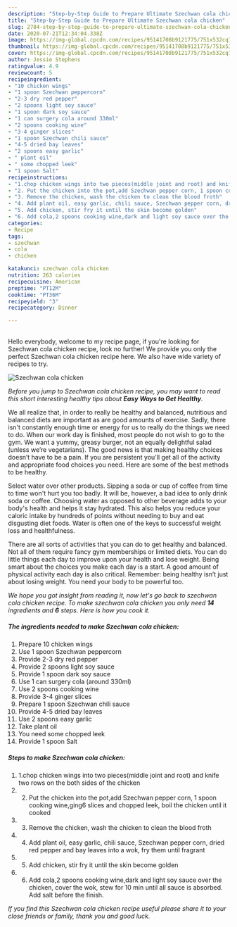```yaml
---
description: "Step-by-Step Guide to Prepare Ultimate Szechwan cola chicken"
title: "Step-by-Step Guide to Prepare Ultimate Szechwan cola chicken"
slug: 2784-step-by-step-guide-to-prepare-ultimate-szechwan-cola-chicken
date: 2020-07-21T12:34:04.338Z
image: https://img-global.cpcdn.com/recipes/95141708b9121775/751x532cq70/szechwan-cola-chicken-recipe-main-photo.jpg
thumbnail: https://img-global.cpcdn.com/recipes/95141708b9121775/751x532cq70/szechwan-cola-chicken-recipe-main-photo.jpg
cover: https://img-global.cpcdn.com/recipes/95141708b9121775/751x532cq70/szechwan-cola-chicken-recipe-main-photo.jpg
author: Jessie Stephens
ratingvalue: 4.9
reviewcount: 5
recipeingredient:
- "10 chicken wings"
- "1 spoon Szechwan peppercorn"
- "2-3 dry red pepper"
- "2 spoons light soy sauce"
- "1 spoon dark soy sauce"
- "1 can surgery cola around 330ml"
- "2 spoons cooking wine"
- "3-4 ginger slices"
- "1 spoon Szechwan chili sauce"
- "4-5 dried bay leaves"
- "2 spoons easy garlic"
- " plant oil"
- " some chopped leek"
- "1 spoon Salt"
recipeinstructions:
- "1.chop chicken wings into two pieces(middle joint and root) and knife two rows on the both sides of the chicken"
- "2. Put the chicken into the pot,add Szechwan pepper corn, 1 spoon cooking wine,ging6 slices and chopped leek, boil the chicken until it cooked"
- "3. Remove the chicken, wash the chicken to clean the blood froth"
- "4. Add plant oil, easy garlic, chili sauce, Szechwan pepper corn, dried red pepper and bay leaves into a wok, fry them until fragrant"
- "5. Add chicken, stir fry it until the skin become golden"
- "6. Add cola,2 spoons cooking wine,dark and light soy sauce over the chicken, cover the wok, stew for 10 min until all sauce is absorbed. Add salt before the finish."
categories:
- Recipe
tags:
- szechwan
- cola
- chicken

katakunci: szechwan cola chicken 
nutrition: 263 calories
recipecuisine: American
preptime: "PT12M"
cooktime: "PT36M"
recipeyield: "3"
recipecategory: Dinner

---
```

<br>
Hello everybody, welcome to my recipe page, if you're looking for Szechwan cola chicken recipe, look no further! We provide you only the perfect Szechwan cola chicken recipe here. We also have wide variety of recipes to try.
<br>


![Szechwan cola chicken](https://img-global.cpcdn.com/recipes/95141708b9121775/751x532cq70/szechwan-cola-chicken-recipe-main-photo.jpg)

<i>Before you jump to Szechwan cola chicken recipe, you may want to read this short interesting healthy tips about <strong>Easy Ways to Get Healthy</strong>.</i>

We all realize that, in order to really be healthy and balanced, nutritious and balanced diets are important as are good amounts of exercise. Sadly, there isn't constantly enough time or energy for us to really do the things we need to do. When our work day is finished, most people do not wish to go to the gym. We want a yummy, greasy burger, not an equally delightful salad (unless we’re vegetarians). The good news is that making healthy choices doesn’t have to be a pain. If you are persistent you'll get all of the activity and appropriate food choices you need. Here are some of the best methods to be healthy.

Select water over other products. Sipping a soda or cup of coffee from time to time won't hurt you too badly. It will be, however, a bad idea to only drink soda or coffee. Choosing water as opposed to other beverage adds to your body's health and helps it stay hydrated. This also helps you reduce your caloric intake by hundreds of points without needing to buy and eat disgusting diet foods. Water is often one of the keys to successful weight loss and healthfulness.

There are all sorts of activities that you can do to get healthy and balanced. Not all of them require fancy gym memberships or limited diets. You can do little things each day to improve upon your health and lose weight. Being smart about the choices you make each day is a start. A good amount of physical activity each day is also critical. Remember: being healthy isn’t just about losing weight. You need your body to be powerful too. 


<i>We hope you got insight from reading it, now let's go back to szechwan cola chicken recipe. To make szechwan cola chicken you only need <strong>14</strong> ingredients and <strong>6</strong> steps. Here is how you cook it.
</i>

##### The ingredients needed to make Szechwan cola chicken:

1. Prepare 10 chicken wings
1. Use 1 spoon Szechwan peppercorn
1. Provide 2-3 dry red pepper
1. Provide 2 spoons light soy sauce
1. Provide 1 spoon dark soy sauce
1. Use 1 can surgery cola (around 330ml)
1. Use 2 spoons cooking wine
1. Provide 3-4 ginger slices
1. Prepare 1 spoon Szechwan chili sauce
1. Provide 4-5 dried bay leaves
1. Use 2 spoons easy garlic
1. Take  plant oil
1. You need  some chopped leek
1. Provide 1 spoon Salt


##### Steps to make Szechwan cola chicken:

1. 1.chop chicken wings into two pieces(middle joint and root) and knife two rows on the both sides of the chicken
1. 2. Put the chicken into the pot,add Szechwan pepper corn, 1 spoon cooking wine,ging6 slices and chopped leek, boil the chicken until it cooked
1. 3. Remove the chicken, wash the chicken to clean the blood froth
1. 4. Add plant oil, easy garlic, chili sauce, Szechwan pepper corn, dried red pepper and bay leaves into a wok, fry them until fragrant
1. 5. Add chicken, stir fry it until the skin become golden
1. 6. Add cola,2 spoons cooking wine,dark and light soy sauce over the chicken, cover the wok, stew for 10 min until all sauce is absorbed. Add salt before the finish.


<i>If you find this Szechwan cola chicken recipe useful please share it to your close friends or family, thank you and good luck.</i>

